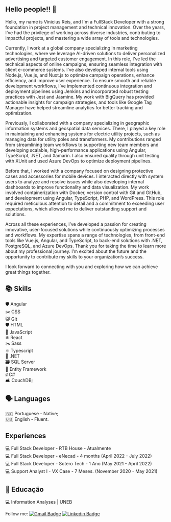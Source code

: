 ## Hello people!! 👋
Hello, my name is Vinicius Reis, and I'm a FullStack Developer with a strong foundation in project management and technical innovation. Over the years, I’ve had the privilege of working across diverse industries, contributing to impactful projects, and mastering a wide array of tools and technologies.

Currently, I work at a global company specializing in marketing technologies, where we leverage AI-driven solutions to deliver personalized advertising and targeted customer engagement. In this role, I’ve led the technical aspects of online campaigns, ensuring seamless integration with client e-commerce systems. I’ve also developed internal tools using Node.js, Vue.js, and Nuxt.js to optimize campaign operations, enhance efficiency, and improve user experience.
To ensure smooth and reliable development workflows, I’ve implemented continuous integration and deployment pipelines using Jenkins and incorporated robust testing practices with Jest and Jasmine. My work with BigQuery has provided actionable insights for campaign strategies, and tools like Google Tag Manager have helped streamline analytics for better tracking and optimization.

Previously, I collaborated with a company specializing in geographic information systems and geospatial data services. There, I played a key role in maintaining and enhancing systems for electric utility projects, such as managing data for utility poles and transformers.
My contributions ranged from streamlining team workflows to supporting new team members and developing scalable, high-performance applications using Angular, TypeScript, .NET, and Xamarin. I also ensured quality through unit testing with XUnit and used Azure DevOps to optimize deployment pipelines.

Before that, I worked with a company focused on designing protective cases and accessories for mobile devices. I interacted directly with system users to analyze and resolve issues while also developing internal dashboards to improve functionality and data visualization.
My work involved containerization with Docker, version control with Git and GitHub, and development using Angular, TypeScript, PHP, and WordPress. This role required meticulous attention to detail and a commitment to exceeding user expectations, which allowed me to deliver outstanding support and solutions.

Across all these experiences, I’ve developed a passion for creating innovative, user-focused solutions while continuously optimizing processes and workflows. My expertise spans a range of technologies, from front-end tools like Vue.js, Angular, and TypeScript, to back-end solutions with .NET, PostgreSQL, and Azure DevOps.
Thank you for taking the time to learn more about my professional journey. I’m excited about the future and the opportunity to contribute my skills to your organization’s success.

I look forward to connecting with you and exploring how we can achieve great things together.

## 📚 Skills
🛡️ Angular <br>
:scissors: CSS  <br>
:smiley_cat: Git  <br>
🛡️ HTML  <br>
📝 JavaScript  <br>
❄ React <br>
:scissors: Sass <br>
⚛️ Typescript <br>
🥅 .NET <br>
🗃️ SQL Server <br>
🥅 Entity Framework <br>
♯ C# <br>
🛋️ CouchDB;

## 🗣️ Languages
🇧🇷 Portuguese - Native; <br>
🇺🇸 English - Fluent.

## Experiences
💻 Full Stack Developer - RTB House - Atualmente <br>
💻 Full Stack Developer - eNecad - 4 months (April 2022 - July 2022) <br>
💻 Full Stack Developer - Sotero Tech - 1 Ano (May 2021 - April 2022) <br>
💻 Support Analyst I - VX Case - 7 Meses. (November 2020 - May 2021) <br>

## 📖 Educação
💻 Information Analyses | UNEB

Follow me: [![Gmail Badge](https://img.shields.io/badge/-vinisrlima@gmail.com-c14438?style=flat-square&logo=Gmail&logoColor=white&link=mailto:vinisrlima@gmail.com)](mailto:vinisrlima@gmail.com) [![Linkedin Badge](https://img.shields.io/badge/-ViniciusReis-blue?style=flat-square&logo=Linkedin&logoColor=white&link=https://www.linkedin.com/in/vinicius-de-souza-reis-lima-745334185/)](https://www.linkedin.com/in/VSRLima/)
